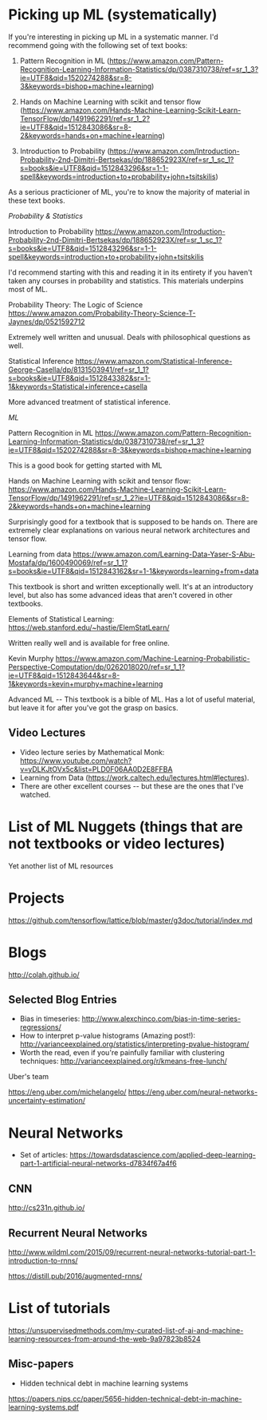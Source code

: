 # Picking up ML (systematically)

If you're interesting in picking up ML in a systematic manner. I'd recommend going with the following set of text books:
 
1. Pattern Recognition in ML (https://www.amazon.com/Pattern-Recognition-Learning-Information-Statistics/dp/0387310738/ref=sr_1_3?ie=UTF8&qid=1520274288&sr=8-3&keywords=bishop+machine+learning)

2. Hands on Machine Learning with scikit and tensor flow (https://www.amazon.com/Hands-Machine-Learning-Scikit-Learn-TensorFlow/dp/1491962291/ref=sr_1_2?ie=UTF8&qid=1512843086&sr=8-2&keywords=hands+on+machine+learning)

3. Introduction to Probability (https://www.amazon.com/Introduction-Probability-2nd-Dimitri-Bertsekas/dp/188652923X/ref=sr_1_sc_1?s=books&ie=UTF8&qid=1512843296&sr=1-1-spell&keywords=introduction+to+probability+john+tsitskilis)

As a serious practicioner of ML, you're to know the majority of material in these text books.

*Probability & Statistics*

Introduction to Probability https://www.amazon.com/Introduction-Probability-2nd-Dimitri-Bertsekas/dp/188652923X/ref=sr_1_sc_1?s=books&ie=UTF8&qid=1512843296&sr=1-1-spell&keywords=introduction+to+probability+john+tsitskilis

I'd recommend starting with this and reading it in its entirety if you haven't taken any courses in probability and statistics. This materials underpins most of ML. 

Probability Theory: The Logic of Science https://www.amazon.com/Probability-Theory-Science-T-Jaynes/dp/0521592712

Extremely well written and unusual. Deals with philosophical questions as well. 


Statistical Inference  https://www.amazon.com/Statistical-Inference-George-Casella/dp/8131503941/ref=sr_1_1?s=books&ie=UTF8&qid=1512843382&sr=1-1&keywords=Statistical+inference+casella

More advanced treatment of statistical inference.

*ML*

Pattern Recognition in ML https://www.amazon.com/Pattern-Recognition-Learning-Information-Statistics/dp/0387310738/ref=sr_1_3?ie=UTF8&qid=1520274288&sr=8-3&keywords=bishop+machine+learning

This is a good book for getting started with ML

Hands on Machine Learning with scikit and tensor flow: https://www.amazon.com/Hands-Machine-Learning-Scikit-Learn-TensorFlow/dp/1491962291/ref=sr_1_2?ie=UTF8&qid=1512843086&sr=8-2&keywords=hands+on+machine+learning

Surprisingly good for a textbook that is supposed to be hands on. There are extremely clear explanations on various neural network architectures and tensor flow.

Learning from data https://www.amazon.com/Learning-Data-Yaser-S-Abu-Mostafa/dp/1600490069/ref=sr_1_1?s=books&ie=UTF8&qid=1512843162&sr=1-1&keywords=learning+from+data

This textbook is short and written exceptionally well. It's at an introductory level, but also has some advanced ideas that aren't covered in other textbooks.

Elements of Statistical Learning:  https://web.stanford.edu/~hastie/ElemStatLearn/

Written really well and is available for free online. 

Kevin Murphy  https://www.amazon.com/Machine-Learning-Probabilistic-Perspective-Computation/dp/0262018020/ref=sr_1_1?ie=UTF8&qid=1512843644&sr=8-1&keywords=kevin+murphy+machine+learning

Advanced ML -- This textbook is a bible of ML. Has a lot of useful material, but leave it for after you've got the grasp on basics.

## Video Lectures

- Video lecture series by Mathematical Monk:  https://www.youtube.com/watch?v=yDLKJtOVx5c&list=PLD0F06AA0D2E8FFBA
- Learning from Data (https://work.caltech.edu/lectures.html#lectures).
- There are other excellent courses -- but these are the ones that I've watched. 


# List of ML Nuggets (things that are not textbooks or video lectures)

Yet another list of ML resources

# Projects 

https://github.com/tensorflow/lattice/blob/master/g3doc/tutorial/index.md

# Blogs

http://colah.github.io/

## Selected Blog Entries

* Bias in timeseries: http://www.alexchinco.com/bias-in-time-series-regressions/
* How to interpret p-value histograms (Amazing post!): http://varianceexplained.org/statistics/interpreting-pvalue-histogram/
* Worth the read, even if you're painfully familiar with clustering techniques: http://varianceexplained.org/r/kmeans-free-lunch/

Uber's team

https://eng.uber.com/michelangelo/
https://eng.uber.com/neural-networks-uncertainty-estimation/


# Neural Networks

* Set of articles: https://towardsdatascience.com/applied-deep-learning-part-1-artificial-neural-networks-d7834f67a4f6

## CNN

http://cs231n.github.io/

## Recurrent Neural Networks

http://www.wildml.com/2015/09/recurrent-neural-networks-tutorial-part-1-introduction-to-rnns/

https://distill.pub/2016/augmented-rnns/


# List of tutorials

https://unsupervisedmethods.com/my-curated-list-of-ai-and-machine-learning-resources-from-around-the-web-9a97823b8524

## Misc-papers

* Hidden technical debt in machine learning systems 

https://papers.nips.cc/paper/5656-hidden-technical-debt-in-machine-learning-systems.pdf
